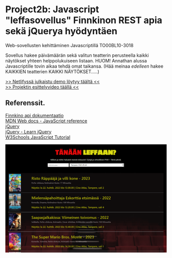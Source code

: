 # Project2b: Javascript "leffasovellus" Finnkinon REST apia sekä jQuerya hyödyntäen

Web-sovellusten kehittäminen Javascriptillä TO00BL10-3018

Sovellus hakee päivämäärän sekä valitun teatterin perusteella kaikki näytökset yhteen helppolukuiseen listaan.
HUOM! Annathan alussa Javascriptille tovin aikaa tehdä omat taikansa. (Hää meinaa _edelleen_ hakee KAIKKIEN teatterien KAIKKI NÄYTÖKSET.....)

[>> Netlifyssä julkaistu demo löytyy täältä <<](https://jqueryleffaan.netlify.app/)  
[>> Projektin esittelyvideo täällä <<]()

## Referenssit.

[Finnkino api dokumentaatio](https://www.finnkino.fi/xml)  
[MDN Web docs - JavaScript reference](https://developer.mozilla.org/en-US/docs/Web/JavaScript/Reference)  
[jQuery](https://jquery.com/)  
[jQuery - Learn jQuery](https://learn.jquery.com/)  
[W3Schools JavaScript Tutorial](https://www.w3schools.com/js/)

![Sample image](/img/preview.png)
